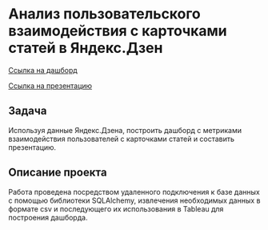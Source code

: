 # Анализ пользовательского взаимодействия с карточками статей в Яндекс.Дзен

[Ссылка на дашборд](https://public.tableau.com/app/profile/vladislav.filyanin/viz/YandexZenDashboard_16820922640070/DasboardYandexZen?publish=yes)

[Ссылка на презентацию](https://disk.yandex.ru/i/kWvpjT8mTqwxTA)

## Задача
Используя данные Яндекс.Дзена, построить дашборд с метриками взаимодействия пользователей с карточками статей и составить презентацию.

## Описание проекта
Работа проведена посредством удаленного подключения к базе данных с помощью библиотеки SQLAlchemy, извлечения необходимых данных в формате csv и последующего их использования в Tableau для построения дашборда.
